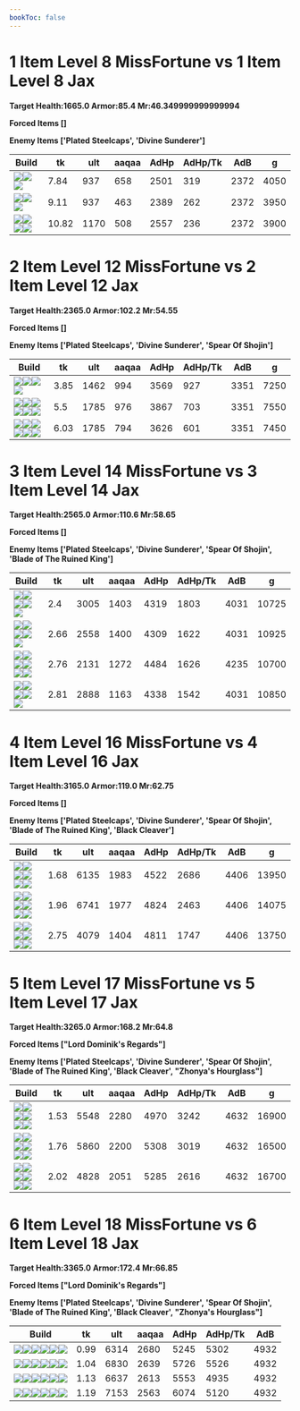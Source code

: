 ```yaml
---
bookToc: false
---
```


# 1 Item Level 8 MissFortune vs 1 Item Level 8 Jax

**Target Health:1665.0 Armor:85.4 Mr:46.349999999999994**


**Forced Items []**


**Enemy Items ['Plated Steelcaps', 'Divine Sunderer']**




Build | tk | ult | aaqaa | AdHp | AdHp/Tk | AdB | g
-|-|-|-|-|-|-|-
![](/item/3153.png)![](/item/1001.png)![](/item/1055.png)|7.84|937|658|2501|319|2372|4050
![](/item/3091.png)![](/item/1001.png)![](/item/1055.png)|9.11|937|463|2389|262|2372|3950
![](/item/3156.png)![](/item/1001.png)![](/item/1055.png)![](/item/1036.png)|10.82|1170|508|2557|236|2372|3900




























































# 2 Item Level 12 MissFortune vs 2 Item Level 12 Jax

**Target Health:2365.0 Armor:102.2 Mr:54.55**


**Forced Items []**


**Enemy Items ['Plated Steelcaps', 'Divine Sunderer', 'Spear Of Shojin']**




Build | tk | ult | aaqaa | AdHp | AdHp/Tk | AdB | g
-|-|-|-|-|-|-|-
![](/item/3153.png)![](/item/3091.png)![](/item/1001.png)![](/item/1055.png)|3.85|1462|994|3569|927|3351|7250
![](/item/3153.png)![](/item/3156.png)![](/item/1001.png)![](/item/1055.png)![](/item/1036.png)![](/item/1036.png)|5.5|1785|976|3867|703|3351|7550
![](/item/3091.png)![](/item/3156.png)![](/item/1001.png)![](/item/1055.png)![](/item/1036.png)![](/item/1036.png)|6.03|1785|794|3626|601|3351|7450




























































# 3 Item Level 14 MissFortune vs 3 Item Level 14 Jax

**Target Health:2565.0 Armor:110.6 Mr:58.65**


**Forced Items []**


**Enemy Items ['Plated Steelcaps', 'Divine Sunderer', 'Spear Of Shojin', 'Blade of The Ruined King']**




Build | tk | ult | aaqaa | AdHp | AdHp/Tk | AdB | g
-|-|-|-|-|-|-|-
![](/item/3153.png)![](/item/6696.png)![](/item/3142.png)![](/item/1055.png)![](/item/1037.png)|2.4|3005|1403|4319|1803|4031|10725
![](/item/3153.png)![](/item/3091.png)![](/item/3142.png)![](/item/1055.png)![](/item/1037.png)|2.66|2558|1400|4309|1622|4031|10925
![](/item/3153.png)![](/item/3091.png)![](/item/6692.png)![](/item/1001.png)![](/item/1055.png)![](/item/1036.png)|2.76|2131|1272|4484|1626|4235|10700
![](/item/3091.png)![](/item/3156.png)![](/item/3142.png)![](/item/1055.png)![](/item/1038.png)|2.81|2888|1163|4338|1542|4031|10850




























































# 4 Item Level 16 MissFortune vs 4 Item Level 16 Jax

**Target Health:3165.0 Armor:119.0 Mr:62.75**


**Forced Items []**


**Enemy Items ['Plated Steelcaps', 'Divine Sunderer', 'Spear Of Shojin', 'Blade of The Ruined King', 'Black Cleaver']**




Build | tk | ult | aaqaa | AdHp | AdHp/Tk | AdB | g
-|-|-|-|-|-|-|-
![](/item/3091.png)![](/item/3036.png)![](/item/6676.png)![](/item/3142.png)![](/item/1038.png)![](/item/1036.png)|1.68|6135|1983|4522|2686|4406|13950
![](/item/3156.png)![](/item/3036.png)![](/item/6676.png)![](/item/3142.png)![](/item/1038.png)![](/item/1037.png)|1.96|6741|1977|4824|2463|4406|14075
![](/item/3091.png)![](/item/3156.png)![](/item/3142.png)![](/item/3139.png)![](/item/1038.png)![](/item/1036.png)|2.75|4079|1404|4811|1747|4406|13750




























































# 5 Item Level 17 MissFortune vs 5 Item Level 17 Jax

**Target Health:3265.0 Armor:168.2 Mr:64.8**


**Forced Items ["Lord Dominik's Regards"]**


**Enemy Items ['Plated Steelcaps', 'Divine Sunderer', 'Spear Of Shojin', 'Blade of The Ruined King', 'Black Cleaver', "Zhonya's Hourglass"]**




Build | tk | ult | aaqaa | AdHp | AdHp/Tk | AdB | g
-|-|-|-|-|-|-|-
![](/item/3091.png)![](/item/3036.png)![](/item/6676.png)![](/item/3142.png)![](/item/3153.png)![](/item/1038.png)|1.53|5548|2280|4970|3242|4632|16900
![](/item/3156.png)![](/item/3036.png)![](/item/6676.png)![](/item/3142.png)![](/item/3153.png)![](/item/1038.png)|1.76|5860|2200|5308|3019|4632|16500
![](/item/3153.png)![](/item/3091.png)![](/item/3142.png)![](/item/3036.png)![](/item/3156.png)![](/item/1038.png)|2.02|4828|2051|5285|2616|4632|16700




























































# 6 Item Level 18 MissFortune vs 6 Item Level 18 Jax

**Target Health:3365.0 Armor:172.4 Mr:66.85**


**Forced Items ["Lord Dominik's Regards"]**


**Enemy Items ['Plated Steelcaps', 'Divine Sunderer', 'Spear Of Shojin', 'Blade of The Ruined King', 'Black Cleaver', "Zhonya's Hourglass"]**




Build | tk | ult | aaqaa | AdHp | AdHp/Tk | AdB
-|-|-|-|-|-|-
![](/item/3091.png)![](/item/3036.png)![](/item/6676.png)![](/item/3142.png)![](/item/3153.png)![](/item/3095.png)|0.99|6314|2680|5245|5302|4932
![](/item/3091.png)![](/item/3036.png)![](/item/6676.png)![](/item/3142.png)![](/item/3153.png)![](/item/3072.png)|1.04|6830|2639|5726|5526|4932
![](/item/3156.png)![](/item/3036.png)![](/item/6676.png)![](/item/3142.png)![](/item/3153.png)![](/item/3095.png)|1.13|6637|2613|5553|4935|4932
![](/item/3156.png)![](/item/3036.png)![](/item/6676.png)![](/item/3142.png)![](/item/3153.png)![](/item/3072.png)|1.19|7153|2563|6074|5120|4932




























































